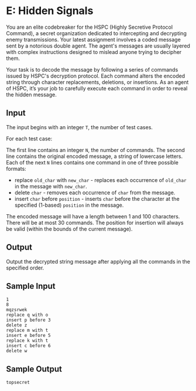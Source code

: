 # E: Hidden Signals

You are an elite codebreaker for the HSPC (Highly Secretive Protocol Command), a secret organization dedicated to intercepting and decrypting enemy transmissions. Your latest assignment involves a coded message sent by a notorious double agent. The agent's messages are usually layered with complex instructions designed to mislead anyone trying to decipher them.

Your task is to decode the message by following a series of commands issued by HSPC's decryption protocol. Each command alters the encoded string through character replacements, deletions, or insertions. As an agent of HSPC, it’s your job to carefully execute each command in order to reveal the hidden message.

## Input

The input begins with an integer ```T```, the number of test cases.

For each test case:

The first line contains an integer ```N```, the number of commands.
The second line contains the original encoded message, a string of lowercase letters.
Each of the next ```N``` lines contains one command in one of three possible formats:

 - replace ```old_char``` with ```new_char``` - replaces each occurrence of ```old_char``` in the message with ```new_char```.
 - delete ```char``` - removes each occurrence of ```char``` from the message.
 - insert ```char``` before ```position``` - inserts ```char``` before the character at the specified (1-based) ```position``` in the message.

The encoded message will have a length between 1 and 100 characters. There will be at most 30 commands. The position for insertion will always be valid (within the bounds of the current message).

## Output

Output the decrypted string message after applying all the commands in the specified order.

## Sample Input

```
1
8
mqzsrwek
replace q with o
insert p before 3
delete z
replace m with t
insert e before 5
replace k with t
insert c before 6
delete w
```

## Sample Output

```
topsecret
```